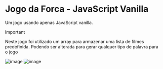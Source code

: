 # Jogo da Forca - JavaScript Vanilla
 Um jogo usando apenas JavaScript vanilla.

 > [!IMPORTANT]
> Neste jogo foi utilizado um array para armazenar uma lista de filmes predefinida. Podendo ser alterada para gerar qualquer tipo de palavra para o jogo
 
![image](https://github.com/JhussyaraReis/jogo-da-forca/assets/147738753/38c8a4b2-758a-447d-965d-bb5c868b8575)
![image](https://github.com/JhussyaraReis/jogo-da-forca/assets/147738753/0fd96345-803c-41c2-9a15-caefcdc5c1ff)


